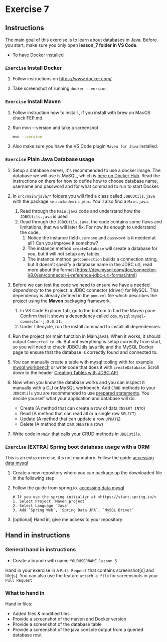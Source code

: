 # Exercise 7

## Instructions

The main goal of this exercise is to learn about databases in Java. Before you start, make sure you only open **lesson_7 folder in VS Code**.
- To have Docker installed

### `Exercise` Install Docker

1. Follow instructions on https://www.docker.com/

2. Take screenshot of running `docker --version`

### `Exercise` Install Maven

1. Follow instruction how to install , if you install with brew on MacOS check FEP.md.

2. Run mvn --version and take a screenshot

    ```bash
    mvn --version
    ```

3. Also make sure you have the VS Code plugin `Maven for Java` installed.

### `Exercise` Plain Java Database usage

1. Setup a database server, it's recommended to use a docker image. The database we will use is MySQL, which is [here on Docker Hub](https://hub.docker.com/_/mysql). Read the instructions on there for how to define how to choose database name, username and password and for what command to run to start Docker.

2. In `src/main/java/*` folders you will find a class called `JDBCUtils.java` with the package `se.nackademin.jdbc`. You'll also find a `Main.java`.
   1. Read through the `Main.java` code and understand how the `JDBCUtils.java` is used
   2. Read through the `JDBCUtils.java`, the code contains some flaws and limitations, that we will later fix. For now its enough to understand the code.
      1. Notice the instance field `username` and `password` is it needed at all? Can you improve it somehow?
      2. The instance method `createDatabase` will create a database for you, but it will not setup any tables.
      3. The instance method `getConnection` builds a connection string, but it doesn't specify a database name in the JDBC url, read more about the format [https://dev.mysql.com/doc/connector-j/8.0/en/connector-j-reference-jdbc-url-format.html]

3. Before we can test the code we need to ensure we have a needed *dependency* to the project: a JDBC connector (driver) for MySQL. This dependency is already defined in the `pom.xml` file which describes the project using the **Maven** packaging framework.
   1. In VS Code Explorer tab, go to the bottom to find the Maven pane. Confirm that it shows a dependency called `com.mysql:mysql-connector-j:8.0.31`.
   2. Under Lifecycle, run the install command to install all dependencies.

4. Run the project (or main function in Main.java). When it works, it should output `Connected to db`. But not everything is setup correctly from start, so you will need to check JDBCUtils.java file and the MySQL Docker page to ensure that the database is correctly found and connected to.

5. You can manually create a table with mysql tooling with for example [mysql workbench](https://www.mysql.com/products/workbench/) or write code that does it with `createDatabase`. Scroll down to the header [Creating Tables with JDBC API](https://docs.oracle.com/javase/tutorial/jdbc/basics/tables.html#create)

6. Now when you know the database works and you can inspect it manually with a CLI or MySQL workbench. Add `CRUD` methods to your `JDBCUtils` you are recommended to use [prepared statements](https://docs.oracle.com/javase/tutorial/jdbc/basics/prepared.html#create_ps). You decide yourself what your application and database will do.
   - Create (A method that can create a row of data `INSERT INTO`)
   - Read (A method that can read all or a single row `SELECT`)
   - Update (A method that can update a row `UPDATE`)
   - Delete (A method that can `DELETE` a row)

7. Write code in `Main` that calls your CRUD methods in `JDBCUtils`.

### `Exercise` [EXTRA] Spring boot database usage with a ORM

This is an extra exercise, it's not mandatory. Follow the guide [accessing data mysql](https://spring.io/guides/gs/accessing-data-mysql/)

1. Create a new repository where you can package up the downloaded file in the following step
2. Follow the guide from spring.io. [accessing data mysql](https://spring.io/guides/gs/accessing-data-mysql/)

    ```text
    # If you use the spring initializr at <https://start.spring.io/>
    1. Select Project `Maven project`
    2. Select Language `Java`
    3. Add `Spring Web`, `Spring Data JPA`, `MySQL Driver`
    ```

3. [optional] Hand in, give me access to your repository

## Hand in instructions

### General hand in instructions

- Create a branch with name `YOURUSERNAME_lesson_5`

Hand in your exercise in a `Pull Request` that contains screenshot[s] and file[s]. You can also use the feature `attach a file` for screenshots in your `Pull Request`

### What to hand in

Hand in files:

- Added files & modified files
- Provide a screenshot of the maven and Docker version
- Provide a screenshot of the database table
- Provide a screenshot of the java console output from a queried database row.
